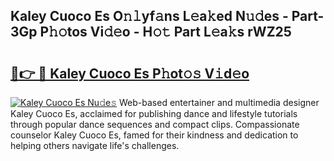 ## Kaley Cuoco Es O𝚗𝚕yf𝚊ns L𝚎a𝚔ed N𝚞𝚍es - Part-3Gp P𝚑𝚘tos Vi𝚍𝚎o - H𝚘𝚝 Part L𝚎a𝚔s rWZ25

# <h2><a href="http://kf42axs.oniu.top/?m=Kaley+Cuoco+Es">🔗👉 🔴 Kaley Cuoco Es P𝚑ot𝚘𝚜 V𝚒d𝚎o</a></h2>

[![Kaley Cuoco Es Nu𝚍e𝚜](https://i.imgur.com/0qMVB7G.gif)](http://kf42axs.oniu.top/?m=Kaley+Cuoco+Es)
Web-based entertainer and multimedia designer Kaley Cuoco Es, acclaimed for publishing dance and lifestyle tutorials through popular dance sequences and compact clips. Compassionate counselor Kaley Cuoco Es, famed for their kindness and dedication to helping others navigate life's challenges.  
